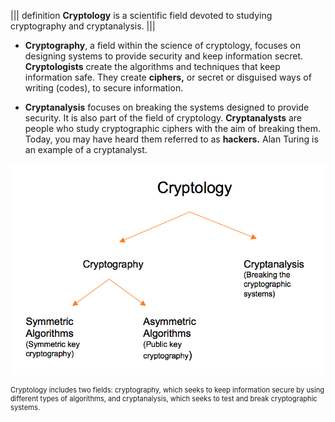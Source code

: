 ||| definition 
 **Cryptology** is a scientific field devoted to studying cryptography and cryptanalysis.
|||


- **Cryptography**, a field within the science of cryptology, focuses on designing systems to provide security and keep information secret. **Cryptologists** create the algorithms and techniques that keep information safe. They create **ciphers,** or secret or disguised ways of writing (codes), to secure information.

- **Cryptanalysis** focuses on breaking the systems designed to provide security. It is also part of the field of cryptology. **Cryptanalysts** are people who study cryptographic ciphers with the aim of breaking them. Today, you may have heard them referred to as **hackers.** Alan Turing is an example of a cryptanalyst.

![](.guides/img/cryptology.png)

<figcaption style="font-size: 0.8em; text-align: left;">Cryptology includes two fields: cryptography, which seeks to keep information secure by using different types of algorithms, and cryptanalysis, which seeks to test and break cryptographic systems.</figcaption>
</figure>